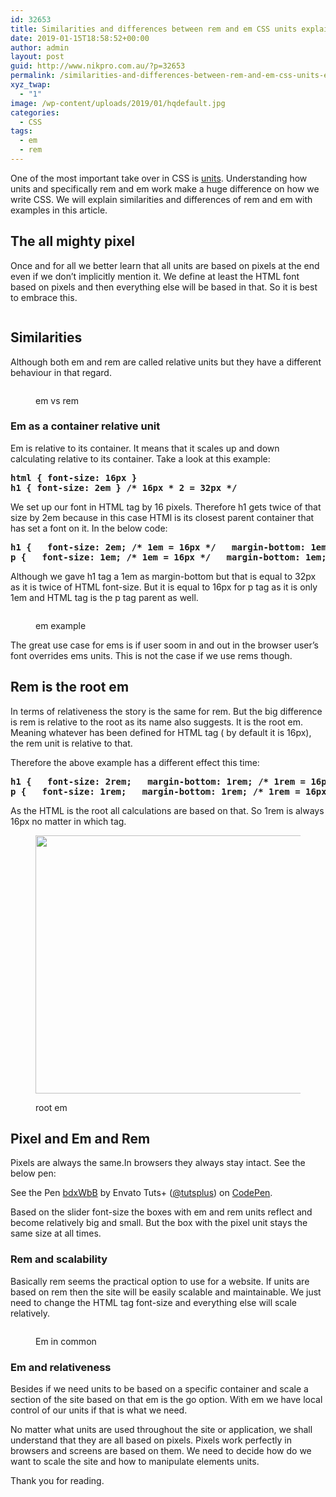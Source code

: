 ```yaml
---
id: 32653
title: Similarities and differences between rem and em CSS units explained with examples
date: 2019-01-15T18:58:52+00:00
author: admin
layout: post
guid: http://www.nikpro.com.au/?p=32653
permalink: /similarities-and-differences-between-rem-and-em-css-units-explained-with-examples/
xyz_twap:
  - "1"
image: /wp-content/uploads/2019/01/hqdefault.jpg
categories:
  - CSS
tags:
  - em
  - rem
---
```

One of the most important take over in CSS is [units](http://www.nikpro.com.au/do-you-know-viewport-units-and-how-to-use-them/). Understanding how units and specifically rem and em work make a huge difference on how we write CSS. We will explain similarities and differences of rem and em with examples in this article.

## The all mighty pixel 

Once and for all we better learn that all units are based on pixels at the end even if we don&#8217;t implicitly mention it. We define at least the HTML font based on pixels and then everything else will be based in that. So it is best to embrace this.<figure class="wp-block-image">

<img src="http://www.nikpro.com.au/wp-content/uploads/2019/01/px-sizing.png" alt="" class="wp-image-32657" srcset="http://testgatsby.local/wp-content/uploads/2019/01/px-sizing.png 500w, http://testgatsby.local/wp-content/uploads/2019/01/px-sizing-300x119.png 300w" sizes="(max-width: 500px) 100vw, 500px" /> </figure> 

## Similarities

Although both em and rem are called relative units but they have a different behaviour in that regard. <figure class="wp-block-image">

<img src="http://www.nikpro.com.au/wp-content/uploads/2019/01/emvsrem-1024x384.jpg" alt="" class="wp-image-32659" srcset="http://testgatsby.local/wp-content/uploads/2019/01/emvsrem-1024x384.jpg 1024w, http://testgatsby.local/wp-content/uploads/2019/01/emvsrem-300x113.jpg 300w, http://testgatsby.local/wp-content/uploads/2019/01/emvsrem-768x288.jpg 768w, http://testgatsby.local/wp-content/uploads/2019/01/emvsrem.jpg 1280w" sizes="(max-width: 1024px) 100vw, 1024px" /> <figcaption>em vs rem</figcaption></figure> 

### Em as a container relative unit

Em is relative to its container. It means that it scales up and down calculating relative to its container. Take a look at this example:

<pre class="wp-block-preformatted"><strong>html { font-size: 16px } <br />h1 { font-size: 2em } /* 16px * 2 = 32px */</strong></pre>

We set up our font in HTML tag by 16 pixels. Therefore h1 gets twice of that size by 2em because in this case HTMl is its closest parent container that has set a font on it. In the below code:

<pre class="wp-block-preformatted"><strong>h1 {   font-size: 2em; /* 1em = 16px */   margin-bottom: 1em; /* 1em = 32px */ } </strong><br /><strong>p {   font-size: 1em; /* 1em = 16px */   margin-bottom: 1em; /* 1em = 16px */ }</strong></pre>

Although we gave h1 tag a 1em as margin-bottom but that is equal to 32px as it is twice of HTML font-size. But it is equal to 16px for p tag as it is only 1em and HTML tag is the p tag parent as well.<figure class="wp-block-image">

<img src="http://www.nikpro.com.au/wp-content/uploads/2019/01/ex-example-1024x576.png" alt="" class="wp-image-32655" srcset="http://testgatsby.local/wp-content/uploads/2019/01/ex-example-1024x576.png 1024w, http://testgatsby.local/wp-content/uploads/2019/01/ex-example-300x169.png 300w, http://testgatsby.local/wp-content/uploads/2019/01/ex-example-768x432.png 768w, http://testgatsby.local/wp-content/uploads/2019/01/ex-example-1568x882.png 1568w" sizes="(max-width: 1024px) 100vw, 1024px" /> <figcaption>em example</figcaption></figure> 

The great use case for ems is if user soom in and out in the browser user&#8217;s font overrides ems units. This is not the case if we use rems though.

## Rem is the root em

In terms of relativeness the story is the same for rem. But the big difference is rem is relative to the root as its name also suggests. It is the root em. Meaning whatever has been defined for HTML tag ( by default it is 16px), the rem unit is relative to that.

Therefore the above example has a different effect this time:

<pre class="wp-block-preformatted"><strong>h1 {   font-size: 2rem;   margin-bottom: 1rem; /* 1rem = 16px */ } <br />p {   font-size: 1rem;   margin-bottom: 1rem; /* 1rem = 16px */ }</strong></pre>

As the HTML is the root all calculations are based on that. So 1rem is always 16px no matter in which tag. <figure class="wp-block-image is-resized">

<img src="http://www.nikpro.com.au/wp-content/uploads/2019/01/rootem.png" alt="" class="wp-image-32658" width="597" height="413" srcset="http://testgatsby.local/wp-content/uploads/2019/01/rootem.png 400w, http://testgatsby.local/wp-content/uploads/2019/01/rootem-300x208.png 300w" sizes="(max-width: 597px) 100vw, 597px" /> <figcaption>root em</figcaption></figure> 

## Pixel and Em and Rem

Pixels are always the same.In browsers they always stay intact. See the below pen:

<p data-height="350" data-theme-id="0" data-slug-hash="bdxWbB" data-default-tab="html,result" data-user="tutsplus" data-pen-title="bdxWbB" class="codepen">
  See the Pen <a href="https://codepen.io/tutsplus/pen/bdxWbB/">bdxWbB</a> by Envato Tuts+ (<a href="https://codepen.io/tutsplus">@tutsplus</a>) on <a href="https://codepen.io">CodePen</a>.
</p>

Based on the slider font-size the boxes with em and rem units reflect and become relatively big and small. But the box with the pixel unit stays the same size at all times.

### Rem and scalability

Basically rem seems the practical option to use for a website. If units are based on rem then the site will be easily scalable and maintainable. We just need to change the HTML tag font-size and everything else will scale relatively.<figure class="wp-block-image">

<img src="http://www.nikpro.com.au/wp-content/uploads/2019/01/remunit.jpg" alt="" class="wp-image-32656" srcset="http://testgatsby.local/wp-content/uploads/2019/01/remunit.jpg 850w, http://testgatsby.local/wp-content/uploads/2019/01/remunit-300x71.jpg 300w, http://testgatsby.local/wp-content/uploads/2019/01/remunit-768x181.jpg 768w" sizes="(max-width: 850px) 100vw, 850px" /> <figcaption>Em in common</figcaption></figure> 

### Em and relativeness

Besides if we need units to be based on a specific container and scale a section of the site based on that em is the go option. With em we have local control of our units if that is what we need.

No matter what units are used throughout the site or application, we shall understand that they are all based on pixels. Pixels work perfectly in browsers and screens are based on them. We need to decide how do we want to scale the site and how to manipulate elements units.

Thank you for reading.